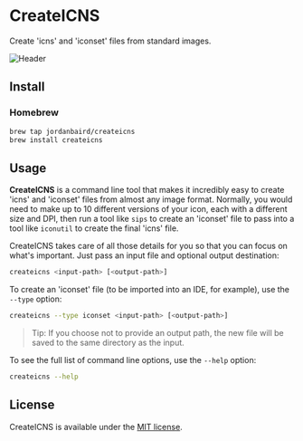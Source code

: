 # CreateICNS

Create 'icns' and 'iconset' files from standard images.

![Header](https://github.com/jordanbaird/createicns/assets/90936861/baa03f04-285a-4781-baf8-32cfe36cf382)

## Install
### Homebrew

```sh
brew tap jordanbaird/createicns
brew install createicns
```

## Usage
**CreateICNS** is a command line tool that makes it incredibly easy to create 'icns' and 'iconset' files from almost any image format. Normally, you would need to make up to 10 different versions of your icon, each with a different size and DPI, then run a tool like `sips` to create an 'iconset' file to pass into a tool like `iconutil` to create the final 'icns' file.

CreateICNS takes care of all those details for you so that you can focus on what's important. Just pass an input file and optional output destination:

```sh
createicns <input-path> [<output-path>]
```

To create an 'iconset' file (to be imported into an IDE, for example), use the `--type` option:

```sh
createicns --type iconset <input-path> [<output-path>]
```

> Tip: If you choose not to provide an output path, the new file will be saved to the same directory as the input.

To see the full list of command line options, use the `--help` option:

```sh
createicns --help
```

## License
CreateICNS is available under the [MIT license](LICENSE).
